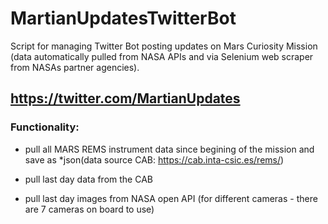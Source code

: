 # MartianUpdatesTwitterBot
Script for managing Twitter Bot posting updates on Mars Curiosity Mission (data automatically pulled from NASA APIs and via Selenium web scraper from NASAs partner agencies).

## https://twitter.com/MartianUpdates

### Functionality:

* pull all MARS REMS instrument data since begining of the mission and save as *json(data source CAB: https://cab.inta-csic.es/rems/)

* pull last day data from the CAB
* pull last day images from NASA open API (for different cameras - there are 7 cameras on board to use)
